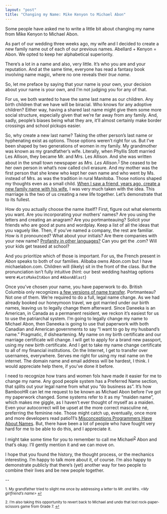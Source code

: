```yaml
---
layout: "post"
title: "Changing my Name: Mike Kenyon to Michael Abon"
---
```


Some people have asked me to write a little bit 
about changing my name from Mike Kenyon to Michael Abon.

As part of our wedding three weeks ago, 
my wife and I decided to create a new family name out of each of our previous names.
Abellard + Kenyon = Abon. 
We opted to keep her alphabetical superiority.

There’s a lot in a name and also, very little. 
It’s who you are and your reputation. 
And at the same time, 
everyone has read a fantasy book involving name magic,
where no one reveals their _true name_.

So, let me preface by saying that 
your name is your own, 
your decision about your name is your own, 
and I’m not judging you for any of that.

For us, we both wanted to have the same last name as our children. 
Any birth children that we have will be biracial. 
Who knows for any adoptive children?
Either way, having a shared last name might give them some more social structure, 
especially given that we’re far away from any family. 
And, sadly, people’s biases being what they are, 
it’ll almost certainly make border crossings and school pickups easier.

So, why create a new last name? 
Taking the other person’s last name or hyphenating exist as options. 
Those options weren’t right for us. 
But I’ve been shaped by two generations of women in my family. 
My grandmother was known as my grandfather’s wife. 
Literally, when Phyllis Stott married Les Allison, 
they became Mr. and Mrs. Les Allison. 
And she was written about in the small town newspaper as _Mrs. Les Allison_.<sup><a href="#fn1" id="ref1">1</a></sup> 
She ceased to be her own person in what’s now called civil erasure. 
And my mother was the first person that she knew who kept her own name 
and who went by Ms. instead of Mrs. as was the tradition in rural Manitoba. 
Those notions shaped my thoughts even as a small child. 
[When I saw a friend, years ago, create a new family name with his wife][bobby],
I was very much taken with the idea. 
This marriage is the two of us creating a new life together. 
Let’s demonstrate that to its fullest.

How do you actually choose the name itself? 
First, figure out what elements you want. 
Are you incorporating your mothers’ names? 
Are you using the letters and creating an anagram? 
Are you portmanteauing? 
Solicit your friends who are good at puns and wordplay. 
Keep a list of all the ideas that you vaguely like. 
Then, if you’ve named a company, the rest are familiar. 
How is it pronounced? 
What about your initials? 
Are there companies with your new name? 
[Profanity in other languages?][profanity]
Can you get the .com? 
Will your kids get teased at school?

And you prioritize which of those is important. 
For us, the French present in _Abon_ speaks to both of our families. 
Alibaba owns Abon.com but I have michaelabon.com. 
Children will (likely) sit in the front of the class. 
But the pronunciation isn’t fully intuitive 
(hint: our best wedding hashtag options were `#LetsMakeItAbon` and `#AbonABlast`)

Once you’ve chosen your name, you have paperwork to do. 
British Columbia only recognizes [a few versions of name transfer][bc-law]. 
Portmanteau? 
Not one of them. 
We’re required to do a full, legal name change. 
As we had already booked our honeymoon travel, 
we got married under our birth names, 
leaving us to legally change them afterward. 
Since Daneeka is an American, in Canada as a permanent resident, 
we reckon it’s easiest for us to use the patriarchal system. 
I’m going to legally change my name to Michael Abon, 
then Daneeka is going to use that paperwork with both Canadian and American governments 
to say “I want to go by my husband’s name.” 
Pragmatic, if disheartening. 
My name on my birth certificate and our marriage certificate will change. 
I will get to apply for a brand new passport, 
using my new birth certificate. 
And I get to take my name change certificate to all of my financial institutions. 
On the Internet, I get to transfer over usernames, everywhere. 
Serves me right for using my real name on the internet. 
The domain name and email address will be hardest, I think. 
I would appreciate help there, if you’ve done it before.

I need to recognize how trans and women folx have made it easier for me to change my name. 
Any good people system has a Preferred Name section, 
that splits out your legal name from what you “do business as”. 
It’s how BambooHR can let me request to be known as Michael Abon 
before I’ve got my paperwork changed. 
Some systems refer to it as my “maiden name”, 
which makes me giggle, 
as I haven’t ever thought of myself as a maiden. 
Even your autocorrect will be upset at the more correct masculine né, 
preferring the feminine née. 
Those might catch up, 
eventually, 
once more and more developers read patio11’s [Misconceptions Programmers Have About Names][misconceptions]. 
But, there have been a lot of people who have fought very hard for me to be able to do this, 
and I appreciate it.

I might take some time for you 
to remember to call me Michael<sup><a href="#fn2" id="ref2">2</a></sup> Abon 
and that’s okay. 
I’ll gently mention it and we can move on.

I hope that you found the history, 
the thought process, 
or the mechanics interesting. 
I’m happy to talk more about it, of course. 
I’m also happy to demonstrate publicly that 
there’s (yet) another way for two people 
to combine their lives and be new people together.

--

<sup id="fn1" class="footnote">1.
My grandfather tried to slight me once by addressing a letter to _Mr. and Mrs. <My girlfriend’s name>_
<a href="#ref1">&#x21A9;</a>
</sup>

<sup id="fn2" class="footnote">2.
I’m also taking this opportunity to revert back to Michael and undo that lost rock-paper-scissors game from Grade 7.
<a href="#ref2">&#x21A9;</a>
</sup>

[bc-law]: https://www2.gov.bc.ca/gov/content/life-events/legal-changes-of-name/legal-change-of-name-application#after_marriage
[bobby]: https://twitter.com/bobbyscar/status/720109670669676545
[misconceptions]: https://www.kalzumeus.com/2010/06/17/falsehoods-programmers-believe-about-names/
[profanity]: https://www.carthrottle.com/post/49rx9gg/
